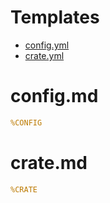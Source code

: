 
# Templates

* [config.yml](#configmd)
* [crate.yml](#cratemd)

# config.md
```yaml
%CONFIG
```

# crate.md

```yaml
%CRATE
```
